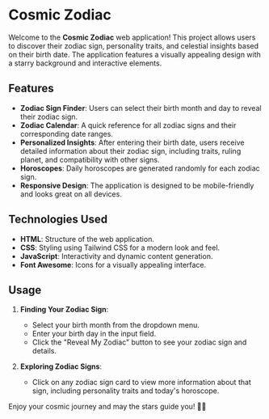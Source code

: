 # Cosmic Zodiac


Welcome to the **Cosmic Zodiac** web application! This project allows users to discover their zodiac sign, personality traits, and celestial insights based on their birth date. The application features a visually appealing design with a starry background and interactive elements.

## Features

- **Zodiac Sign Finder**: Users can select their birth month and day to reveal their zodiac sign.
- **Zodiac Calendar**: A quick reference for all zodiac signs and their corresponding date ranges.
- **Personalized Insights**: After entering their birth date, users receive detailed information about their zodiac sign, including traits, ruling planet, and compatibility with other signs.
- **Horoscopes**: Daily horoscopes are generated randomly for each zodiac sign.
- **Responsive Design**: The application is designed to be mobile-friendly and looks great on all devices.

## Technologies Used

- **HTML**: Structure of the web application.
- **CSS**: Styling using Tailwind CSS for a modern look and feel.
- **JavaScript**: Interactivity and dynamic content generation.
- **Font Awesome**: Icons for a visually appealing interface.


## Usage

1. **Finding Your Zodiac Sign**:
   - Select your birth month from the dropdown menu.
   - Enter your birth day in the input field.
   - Click the "Reveal My Zodiac" button to see your zodiac sign and details.

2. **Exploring Zodiac Signs**:
   - Click on any zodiac sign card to view more information about that sign, including personality traits and today's horoscope.



Enjoy your cosmic journey and may the stars guide you! 🌌✨
